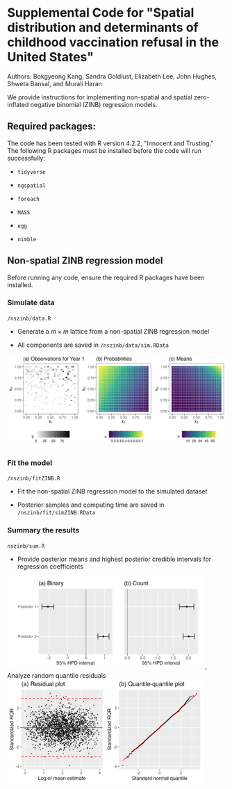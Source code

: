 # Supplemental Code for "Spatial distribution and determinants of childhood vaccination refusal in the United States"

Authors: Bokgyeong Kang, Sandra Goldlust, Elizabeth Lee, John Hughes, Shweta Bansal, and Murali Haran

We provide instructions for implementing non-spatial and spatial zero-inflated negative binomial (ZINB) regression models.

## Required packages:

The code has been tested with R version 4.2.2, "Innocent and Trusting." The following R packages must be installed before the code will run successfully:

-   `tidyverse`

-   `ngspatial`

-   `foreach`

-   `MASS`

-   `egg`

-   `nimble`

## Non-spatial ZINB regression model

Before running any code, ensure the required R packages have been installed.

### Simulate data

`/nszinb/data.R`

-   Generate a $m \times m$ lattice from a non-spatial ZINB regression model

-   All components are saved in `/nszinb/data/sim.RData`

<img src="/nszinb/fig/simData.png" width="700"/>

### Fit the model

`/nszinb/fitZINB.R`

-   Fit the non-spatial ZINB regression model to the simulated dataset

-   Posterior samples and computing time are saved in `/nszinb/fit/simZINB.RData`

### Summary the results

`nszinb/sum.R`

-   Provide posterior means and highest posterior credible intervals for regression coefficients
  <img src="/nszinb/fig/simCoef.png" width="450"/>
-   Analyze random quantile residuals
  <img src="/nszinb/fig/simRQR.png" width="450"/>
